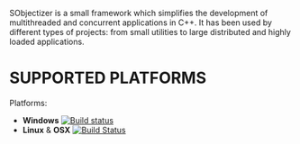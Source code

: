 SObjectizer is a small framework which simplifies the development of multithreaded and concurrent applications in C++. 
It has been used by different types of projects: from small utilities to large distributed and highly loaded applications.

SUPPORTED PLATFORMS
===================

Platforms:
*  **Windows** [![Build status](https://ci.appveyor.com/api/projects/status/79lbvymst56h5co2/branch/master?svg=true)](https://ci.appveyor.com/project/sigman78/sobjectizer/branch/master)
*  **Linux** & **OSX** [![Build Status](https://travis-ci.org/sigman78/sobjectizer.svg?branch=master)](https://travis-ci.org/sigman78/sobjectizer)
